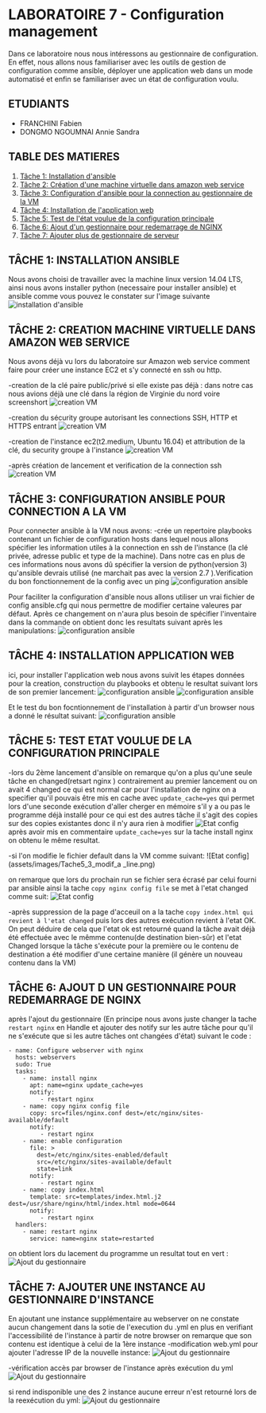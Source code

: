 
# LABORATOIRE 7 - Configuration management

Dans ce laboratoire nous nous intéressons au gestionnaire de configuration. En effet, nous allons nous familiariser avec les outils de gestion de configuration comme ansible, déployer une application web dans un mode automatisé et enfin se familiariser avec un état de configuration voulu. 

## ETUDIANTS 

* FRANCHINI Fabien
* DONGMO NGOUMNAI Annie Sandra

## TABLE DES MATIERES 
1. [Tâche 1: Installation d'ansible](#t%C3%82che-1-installation-ansible)
2. [Tâche 2: Création d'une machine virtuelle dans amazon web service](#t%C3%82che-2-creation-machine-virtuelle-dans-amazon-web-service)
3. [Tâche 3: Configuration d'ansible pour la connection au gestionnaire de la VM](#t%C3%82che-3-configuration-ansible-connection-a-la-vm)
4. [Tâche 4: Installation de l'application web](#t%C3%82che-4-installation-application-web)
5. [Tâche 5: Test de l'état voulue de la configuration principale](#t%C3%82che-5-test-etat-voulue-de-la-configuration-principale)
6. [Tâche 6: Ajout d'un gestionnaire pour redemarrage de NGINX](#t%C3%82che-6-ajout-d-un-gestionnaire-pour-redemarrage-de-nginx)
7. [Tâche 7: Ajouter plus de gestionnaire de serveur](#t%C3%82che-7-ajouter-une-instance-au-gestionnaire-instance)


## TÂCHE 1: INSTALLATION ANSIBLE
Nous avons choisi de travailler avec la machine linux version 14.04 LTS, ainsi nous avons installer python (necessaire pour installer ansible) et ansible comme vous pouvez le constater sur l'image suivante 
![installation d'ansible](assets/images/Tache1_1_installationAnsible.png)

## TÂCHE 2: CREATION MACHINE VIRTUELLE DANS AMAZON WEB SERVICE

Nous avons déjà vu lors du laboratoire sur Amazon web service comment faire pour créer une instance EC2 et s'y connecté en ssh ou http.

-creation de la clé paire public/privé si elle existe pas déjà : dans notre cas nous avions déjà une clé dans la région de Virginie du nord voire screenshort
![creation VM](assets/images/Tache2_1_cle_paire.png)

-creation du sécurity groupe autorisant les connections SSH, HTTP et HTTPS entrant
![creation VM](assets/images/Tache2_2_creation_security_Groupe.png)

-creation de l'instance ec2(t2.medium, Ubuntu 16.04) et attribution de la clé, du security groupe à l'instance 
![creation VM](assets/images/Tache2_3_creation_vm.png)

-après création de lancement et verification de la connection ssh
![creation VM](assets/images/Tache2_4_connection_ssh_instance.png)


## TÂCHE 3: CONFIGURATION ANSIBLE POUR CONNECTION A LA VM
Pour connecter ansible à la VM nous avons:
-crée un repertoire playbooks contenant un fichier de configuration hosts dans lequel nous allons spécifier les information utiles à la connection en ssh de l'instance (la clé privée, adresse public et type de la machine). Dans notre cas en plus de ces informations nous avons dû spécifier la version de python(version 3) qu'ansible devrais utilisé (ne marchait pas avec la version 2.7 ).Verification du bon fonctionnement de la config avec un ping
![configuration ansible](assets/images/Tache3_3_verification_fonctionnement_ansible.png)

Pour faciliter la configuration d'ansible nous allons utiliser un vrai fichier de config ansible.cfg qui nous permettre de modifier certaine valeures par défaut. Après ce changement on n'aura plus besoin de spécifier l'inventaire dans la commande on obtient donc les resultats suivant après les manipulations:
![configuration ansible](assets/images/Tache3_4_test_success.png)

## TÂCHE 4: INSTALLATION APPLICATION WEB 
ici, pour installer l'application web nous avons suivit les étapes données pour la creation, construction du playbooks et obtenu le resultat suivant lors de son premier lancement:
![configuration ansible](assets/images/Tache4_1_installation_web_application.png)
![configuration ansible](assets/images/Tache4_2.png)

Et le test du bon focntionnement de l'installation à partir d'un browser nous a donné le résultat suivant: 
![configuration ansible](assets/images/Tache4_3_testing_new_website.png)


## TÂCHE 5: TEST ETAT VOULUE DE LA CONFIGURATION PRINCIPALE

-lors du 2ème lancement d'ansible on remarque qu'on a plus qu'une seule tâche en changed(retsart nginx ) contrairement au premier lancement ou on avait 4 changed ce qui est normal car pour l'installation de nginx on a specifier qu'il pouvais être mis en cache avec `update_cache=yes` qui permet lors d'une seconde exécution d'aller cherger en mémoire s'il y a ou pas le programme déjà installé pour ce qui est des autres tâche il s'agit des copies sur des copies existantes donc il n'y aura rien à modifier
![Etat config](assets/images/Tache5_2_second_lancement_correct.png)
 après avoir mis en commentaire `update_cache=yes` sur la tache install nginx on obtenu le même resultat.
 
 -si l'on modifie le fichier default dans la VM comme suivant:
 ![Etat config](assets/images/Tache5_3_modif_a _line.png)
 
 on remarque que lors du prochain run se fichier sera écrasé par celui fourni par ansible ainsi la tache `copy nginx config file` se met à l'etat changed comme suit:
 ![Etat config](assets/images/Tache5_3_after_modified.png)
 
 -après suppression de la page d'acceuil on a la tache ` copy index.html qui revient à l'etat changed ` puis lors des autres exécution revient à l'etat OK.
 On peut déduire de cela que l'etat ok est retourné quand la tâche avait déjà été effectuée avec le mêmme contenu(de destination bien-sûr) et l'etat Changed lorsque la tâche s'exécute pour la première ou le contenu de destination a été modifier d'une certaine manière (il génère un nouveau contenu dans la VM) 
 

## TÂCHE 6: AJOUT D UN GESTIONNAIRE POUR REDEMARRAGE DE NGINX

après l'ajout du gestionnaire (En principe nous avons juste changer la tache `restart nginx` en Handle et ajouter des notify sur les autre tâche pour qu'il ne s'exécute que si les autre tâches ont changées d'état) suivant le code : 
```
- name: Configure webserver with nginx
  hosts: webservers
  sudo: True
  tasks:
    - name: install nginx
      apt: name=nginx update_cache=yes
      notify:
         - restart nginx
    - name: copy nginx config file
      copy: src=files/nginx.conf dest=/etc/nginx/sites-available/default
      notify:
         - restart nginx
    - name: enable configuration
      file: >
        dest=/etc/nginx/sites-enabled/default
        src=/etc/nginx/sites-available/default
        state=link
      notify:
         - restart nginx
    - name: copy index.html
      template: src=templates/index.html.j2 dest=/usr/share/nginx/html/index.html mode=0644
      notify:
         - restart nginx
  handlers:
    - name: restart nginx
      service: name=nginx state=restarted
```
on obtient lors du lacement du programme un resultat tout en vert : 
![Ajout du gestionnaire](assets/images/Tache6_1_apres_modif.png)


## TÂCHE 7: AJOUTER UNE INSTANCE AU GESTIONNAIRE D'INSTANCE

En ajoutant une instance supplémentaire au webserver on ne constate aucun changement dans la sotie de l'execution du .yml en plus en verifiant l'accessibilité de l'instance à partir de notre browser on remarque que son contenu est identique à celui de la 1ère instance
-modification web.yml pour ajouter l'adresse IP de la nouvelle instance:
![Ajout du gestionnaire](assets/images/Tache7_2_new_instance_run_yml.png)

-vérification accès par browser de l'instance après exécution du yml
![Ajout du gestionnaire](assets/images/Tache7_3_verify_second_instance_access.png)

si rend indisponible une des 2 instance aucune erreur n'est retourné lors de la reexécution du yml:
![Ajout du gestionnaire](assets/images/Tache7_4_instance_unreachable.png)




